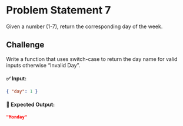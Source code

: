 # Problem Statement 7

Given a number (1-7), return the corresponding day of the week.

## Challenge

Write a function that uses switch-case to return the day name for valid inputs otherwise “Invalid Day”.

#### ✅ Input:

```json
{ "day": 1 }
```

#### 🎯 Expected Output:

```json
"Monday"
```
